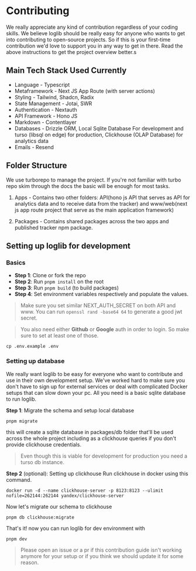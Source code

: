 # Contributing

We really appreciate any kind of contribution regardless of your coding skills. We believe loglib should be really easy for anyone who wants to get into contributing to open-source projects. So if this is your first-time contribution we'd love to support you in any way to get in there. Read the above instructions to get the project overview better.s

## Main Tech Stack Used Currently

- Language - Typescript
- Metaframework - Next JS App Route (with server actions)
- Styling - Tailwind, Shadcn, Radix
- State Management - Jotai, SWR
- Authentication - Nextauth
- API Framework - Hono JS
- Markdown - Contentlayer
- Databases - Drizzle ORM, Local Sqlite Database For development and turso (libsql on edge) for production, Clickhouse (OLAP Database) for analytics data
- Emails - Resend

## Folder Structure

We use turborepo to manage the project. If you're not familiar with turbo repo skim through the docs the basic will be enough for most tasks.

1. Apps - Contains two other folders: API(hono js API that serves as API for analytics data and to receive data from the tracker) and www/web(next js app route project that serve as the main application framework)

2. Packages - Contains shared packages across the two apps and published tracker npm package.

## Setting up loglib for development

### Basics

- **Step 1**: Clone or fork the repo
- **Step 2**: Run `pnpm install` on the root
- **Step 3**: Run `pnpm build` (to build packages)
- **Step 4**: Set environment variables respectively and populate the values.

> Make sure you set similar NEXT_AUTH_SECRET on both API and www. You can run `openssl rand -base64 64` to generate a good jwt secret.

> You also need either **Github** or **Google** auth in order to login. So make sure to set at least one of those.

```sh-session
cp .env.example .env
```

### Setting up database

We really want loglib to be easy for everyone who want to contribute and use in their own development setup. We've worked hard to make sure you don't have to sign up for external services or deal with complicated Docker setups that can slow down your pc. All you need is a basic sqlite database to run loglib.

**Step 1**: Migrate the schema and setup local database

```sh-session
pnpm migrate
```

this will create a sqlite database in packages/db folder that'll be used across the whole project including as a clickhouse queries if you don't provide clickhouse credentials.

> Even though this is viable for development for production you need a turso db instance.

**Step 2** (optional): Setting up clickhouse
Run clickhouse in docker using this command.

```sh-session
docker run -d --name clickhouse-server -p 8123:8123 --ulimit nofile=262144:262144 yandex/clickhouse-server
```

Now let's migrate our schema to clickhouse

```sh-session
pnpm db clickhouse:migrate
```

That's it! now you can run loglib for dev environment with

```
pnpm dev
```

> Please open an issue or a pr if this contribution guide isn't working anymore for your setup or if you think we should update it for some reason.
